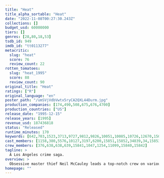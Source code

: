 ```yaml
---
title: "Heat"
title_alpha_sortable: "Heat"
date: "2022-11-08T00:27:30.243Z"
collections: []
budget_usd: 60000000
tiers: []
genres: [28,80,18,53]
tsdb_id: 949
imdb_id: "tt0113277"
metacritic:
  slug: "heat"
  score: 76
  review_count: 22
rotten_tomatoes:
  slug: "heat_1995"
  score: 88
  review_count: 90
original_title: "Heat"
ratings: ["R"]
original_language: "en"
poster_path: "/umSVjVdbVwtx5ryCA2QXL44Durm.jpg"
production_companies: [174,490,508,675,676,4700]
production_countries: ["US"]
release_date: "1995-12-15"
release_years: [1995]
revenue_usd: 187436818
status: "Released"
runtime_minutes: 170
keywords: [642,703,1523,3713,9727,9812,9826,10051,10085,10726,12670,15076,15363,18023,34117,156121,159434,167104,192261,207268,214983]
cast_members: [1158,380,5576,10127,3197,6200,15851,15852,34839,34,15853,15854,524,11160,886,5587,352,12799,3982,37252]
crew_members: [376,638,638,639,15841,1047,1254,11099,15840,15842]
tagline: >
  A Los Angeles crime saga.
overview: >
  Obsessive master thief Neil McCauley leads a top-notch crew on various daring heists throughout Los Angeles while determined detective Vincent Hanna pursues him without rest. Each man recognizes and respects the ability and the dedication of the other even though they are aware their cat-and-mouse game may end in violence.
homepage: ""
---
```

